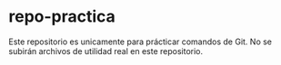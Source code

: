 # repo-practica
Este repositorio es unicamente para prácticar comandos de Git.
No se subirán archivos de utilidad real en este repositorio.
